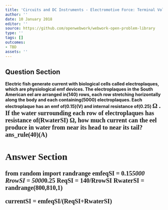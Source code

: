 ```yaml
---
title: 'Circuits and DC Instruments - Electromotive Force: Terminal Voltage'
author: ''
date: 10 January 2018
editor: ''
source: https://github.com/openwebwork/webwork-open-problem-library
type: ''
tags: []
outcomes:
- TBD
assets: ''
---
```


## Question Section 

<b>
Electric fish generate current with biological cells called electroplaques, which are physiological emf devices. The electroplaques in the South American eel are arranged in(140) rows, each row stretching horizontally along the body and each containing(5000) electroplaques. Each electroplaque has an emf of(0.15)(V) and internal resistance of(0.25) <span style="font-family: 'Times'; font-size: 20px";>&Omega;<span> . If the water surrounding each row of electroplaques has resistance of(RwaterSI) <span style="font-family: 'Times'; font-size: 20px";>&Omega;<span>, how much current can the eel produce in water from near its head to near its tail?
ans_rule(40)(A)



## Answer Section

from random import randrange
emfeqSI = 0.15*5000
RrowSI = 5000*0.25
ReqSI = 140/RrowSI
RwaterSI = randrange(800,810,1)

currentSI = emfeqSI/(ReqSI+RwaterSI)